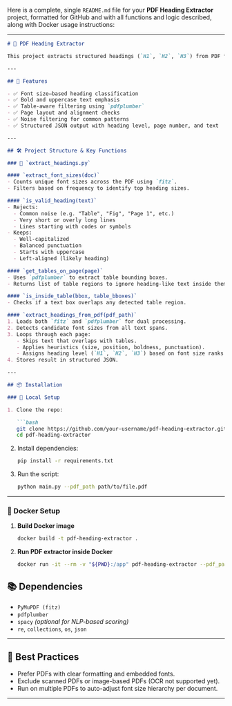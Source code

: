 Here is a complete, single `README.md` file for your **PDF Heading Extractor** project, formatted for GitHub and with all functions and logic described, along with Docker usage instructions:

---

````markdown
# 🧠 PDF Heading Extractor

This project extracts structured headings (`H1`, `H2`, `H3`) from PDF files using font size, boldness, punctuation, layout, and position-based heuristics. It intelligently avoids table content and noisy text using a combination of visual and textual filters.

---

## 🚀 Features

- ✅ Font size–based heading classification
- ✅ Bold and uppercase text emphasis
- ✅ Table-aware filtering using `pdfplumber`
- ✅ Page layout and alignment checks
- ✅ Noise filtering for common patterns
- ✅ Structured JSON output with heading level, page number, and text

---

## 🛠 Project Structure & Key Functions

### 📂 `extract_headings.py`

#### `extract_font_sizes(doc)`
- Counts unique font sizes across the PDF using `fitz`.
- Filters based on frequency to identify top heading sizes.

#### `is_valid_heading(text)`
- Rejects:
  - Common noise (e.g. "Table", "Fig", "Page 1", etc.)
  - Very short or overly long lines
  - Lines starting with codes or symbols
- Keeps:
  - Well-capitalized
  - Balanced punctuation
  - Starts with uppercase
  - Left-aligned (likely heading)

#### `get_tables_on_page(page)`
- Uses `pdfplumber` to extract table bounding boxes.
- Returns list of table regions to ignore heading-like text inside them.

#### `is_inside_table(bbox, table_bboxes)`
- Checks if a text box overlaps any detected table region.

#### `extract_headings_from_pdf(pdf_path)`
1. Loads both `fitz` and `pdfplumber` for dual processing.
2. Detects candidate font sizes from all text spans.
3. Loops through each page:
   - Skips text that overlaps with tables.
   - Applies heuristics (size, position, boldness, punctuation).
   - Assigns heading level (`H1`, `H2`, `H3`) based on font size ranks.
4. Stores result in structured JSON.

---

## 📦 Installation

### 🔧 Local Setup

1. Clone the repo:

   ```bash
   git clone https://github.com/your-username/pdf-heading-extractor.git
   cd pdf-heading-extractor
````

2. Install dependencies:

   ```bash
   pip install -r requirements.txt
   ```

3. Run the script:

   ```bash
   python main.py --pdf_path path/to/file.pdf
   ```

---

### 🐳 Docker Setup

1. **Build Docker image**

   ```bash
   docker build -t pdf-heading-extractor .
   ```

2. **Run PDF extractor inside Docker**

   ```bash
   docker run -it --rm -v "${PWD}:/app" pdf-heading-extractor --pdf_path sample.pdf
   ```


## 📚 Dependencies

* `PyMuPDF (fitz)`
* `pdfplumber`
* `spacy` *(optional for NLP-based scoring)*
* `re`, `collections`, `os`, `json`

---

## 📌 Best Practices

* Prefer PDFs with clear formatting and embedded fonts.
* Exclude scanned PDFs or image-based PDFs (OCR not supported yet).
* Run on multiple PDFs to auto-adjust font size hierarchy per document.

---
